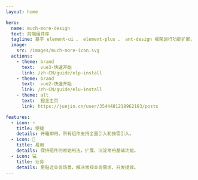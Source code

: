 ```yaml
---
layout: home

hero:
  name: much-more-design
  text: 前端组件库
  tagline: 基于 element-ui 、 element-plus 、 ant-design 框架进行功能扩展，提供更接近业务场景的组件。
  image:
    src: /images/much-more-icon.svg
  actions:
    - theme: brand
      text:  vue3-快速开始
      link: /zh-CN/guide/elp-install
    - theme: brand
      text:  vue2-快速开始
      link: /zh-CN/guide/elu-install
    - theme: alt
      text:  掘金主页
      link: https://juejin.cn/user/3544481218962183/posts

features:
  - icon: ⚡️
    title: 便捷
    details: 开箱即用，所有组件支持全量引入和按需引入。
  - icon: 🤟
    title: 易用
    details: 保持组件的原始用法，扩展、沉淀常用基础功能。
  - icon: 💻
    title: 业务
    details: 更贴近业务场景，解决常规业务需求，开发提效。
---
```


